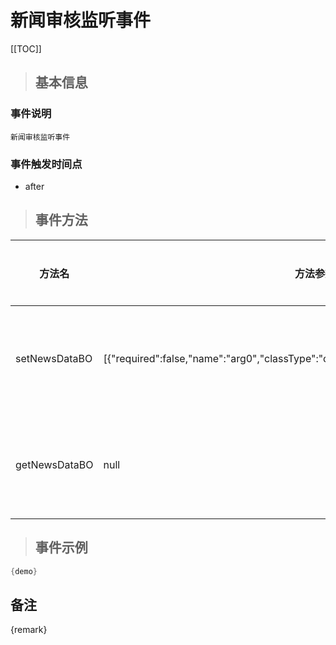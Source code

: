 # 新闻审核监听事件

[[TOC]]

>## 基本信息

### 事件说明
```text
新闻审核监听事件
```

### 事件触发时间点
- after

>## 事件方法

方法名 | 方法参数 | 方法返回值 | 版本 | 参数描述
 --- | --- | --- | --- | --- 
setNewsDataBO|[{"required":false,"name":"arg0","classType":"com.seeyon.apps.news.bo.NewsDataBO"}]|void|设置新闻数据BO
getNewsDataBO|null|com.seeyon.apps.news.bo.NewsDataBO|获取新闻数据BO


> ## 事件示例

```java
{demo}
```

## 备注
{remark}